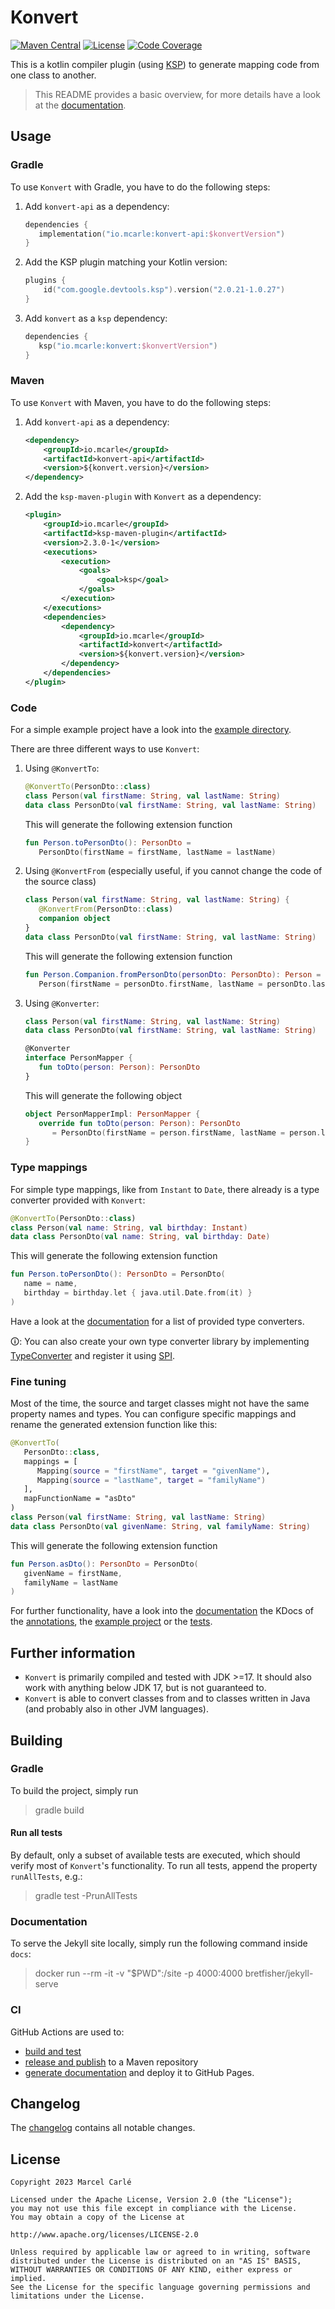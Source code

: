 # Konvert

[![Maven Central][maven-image]][maven-url]
[![License][license-image]](LICENSE)
[![Code Coverage][codecov-image]][codecov-url]

This is a kotlin compiler plugin (using [KSP](https://github.com/google/ksp)) to generate mapping code from one class to another.

> This README provides a basic overview, for more details have a look at the [documentation](https://mcarleio.github.io/konvert).

## Usage

### Gradle

To use `Konvert` with Gradle, you have to do the following steps:

1. Add `konvert-api` as a dependency:
   ```kotlin
   dependencies {
      implementation("io.mcarle:konvert-api:$konvertVersion")
   }
   ```

2. Add the KSP plugin matching your Kotlin version:
   ```kotlin
   plugins {
       id("com.google.devtools.ksp").version("2.0.21-1.0.27")
   }
   ```

3. Add `konvert` as a `ksp` dependency:
   ```kotlin
   dependencies {
      ksp("io.mcarle:konvert:$konvertVersion")
   }
   ```

### Maven

To use `Konvert` with Maven, you have to do the following steps:

1. Add `konvert-api` as a dependency:
   ```xml
   <dependency>
       <groupId>io.mcarle</groupId>
       <artifactId>konvert-api</artifactId>
       <version>${konvert.version}</version>
   </dependency>
   ```

2. Add the `ksp-maven-plugin` with `Konvert` as a dependency:
   ```xml
   <plugin>
       <groupId>io.mcarle</groupId>
       <artifactId>ksp-maven-plugin</artifactId>
       <version>2.3.0-1</version>
       <executions>
           <execution>
               <goals>
                   <goal>ksp</goal>
               </goals>
           </execution>
       </executions>
       <dependencies>
           <dependency>
               <groupId>io.mcarle</groupId>
               <artifactId>konvert</artifactId>
               <version>${konvert.version}</version>
           </dependency>
       </dependencies>
   </plugin>
   ```

### Code

For a simple example project have a look into the [example directory](example).

There are three different ways to use `Konvert`:

1. Using `@KonvertTo`:
   ```kotlin
   @KonvertTo(PersonDto::class)
   class Person(val firstName: String, val lastName: String)
   data class PersonDto(val firstName: String, val lastName: String)
   ```
   This will generate the following extension function
   ```kotlin
   fun Person.toPersonDto(): PersonDto =
      PersonDto(firstName = firstName, lastName = lastName)
   ```

2. Using `@KonvertFrom` (especially useful, if you cannot change the code of the source class)
   ```kotlin
   class Person(val firstName: String, val lastName: String) {
      @KonvertFrom(PersonDto::class)
      companion object
   }
   data class PersonDto(val firstName: String, val lastName: String)
   ```
   This will generate the following extension function
   ```kotlin
   fun Person.Companion.fromPersonDto(personDto: PersonDto): Person =
      Person(firstName = personDto.firstName, lastName = personDto.lastName)
   ```

3. Using `@Konverter`:
   ```kotlin
   class Person(val firstName: String, val lastName: String)
   data class PersonDto(val firstName: String, val lastName: String)

   @Konverter
   interface PersonMapper {
      fun toDto(person: Person): PersonDto
   }
   ```
   This will generate the following object
   ```kotlin
   object PersonMapperImpl: PersonMapper {
      override fun toDto(person: Person): PersonDto
         = PersonDto(firstName = person.firstName, lastName = person.lastName)
   }
   ```

### Type mappings

For simple type mappings, like from `Instant` to `Date`, there already is a type converter provided with `Konvert`:

```kotlin
@KonvertTo(PersonDto::class)
class Person(val name: String, val birthday: Instant)
data class PersonDto(val name: String, val birthday: Date)
```

This will generate the following extension function

```kotlin
fun Person.toPersonDto(): PersonDto = PersonDto(
   name = name,
   birthday = birthday.let { java.util.Date.from(it) }
)
```

Have a look at the [documentation](https://mcarleio.github.io/konvert/typeconverter/) for a list of provided type converters.

🛈: You can also create your own type converter library by
implementing [TypeConverter](converter-api/src/main/kotlin/io/mcarle/konvert/converter/api/TypeConverter.kt) and register it
using [SPI](https://en.wikipedia.org/wiki/Service_provider_interface).

### Fine tuning

Most of the time, the source and target classes might not have the same property names and types.
You can configure specific mappings and rename the generated extension function like this:

```kotlin
@KonvertTo(
   PersonDto::class,
   mappings = [
      Mapping(source = "firstName", target = "givenName"),
      Mapping(source = "lastName", target = "familyName")
   ],
   mapFunctionName = "asDto"
)
class Person(val firstName: String, val lastName: String)
data class PersonDto(val givenName: String, val familyName: String)
```

This will generate the following extension function

```kotlin
fun Person.asDto(): PersonDto = PersonDto(
   givenName = firstName,
   familyName = lastName
)
```

For further functionality, have a look into
the [documentation](https://mcarleio.github.io/konvert/)
the KDocs of the [annotations](annotations/src/main/kotlin/io/mcarle/konvert/api),
the [example project](example/src/main/kotlin/io/mcarle/konvert/example)
or the [tests](processor/src/test/kotlin/io/mcarle/konvert/processor).

## Further information

* `Konvert` is primarily compiled and tested with JDK >=17. It should also work with anything below JDK 17, but is not guaranteed to.
* `Konvert` is able to convert classes from and to classes written in Java (and probably also in other JVM languages).

## Building

### Gradle

To build the project, simply run

> gradle build

#### Run all tests

By default, only a subset of available tests are executed, which should verify most of `Konvert`'s functionality.
To run all tests, append the property `runAllTests`, e.g.:

> gradle test -PrunAllTests

### Documentation

To serve the Jekyll site locally, simply run the following command inside `docs`:

> docker run --rm -it -v "$PWD":/site -p 4000:4000 bretfisher/jekyll-serve

### CI

GitHub Actions are used to:

* [build and test](.github/workflows/build.yml)
* [release and publish](.github/workflows/release.yml) to a Maven repository
* [generate documentation](.github/workflows/pages.yml) and deploy it to GitHub Pages.

## Changelog

The [changelog](CHANGELOG.md) contains all notable changes.

## License

    Copyright 2023 Marcel Carlé

    Licensed under the Apache License, Version 2.0 (the "License");
    you may not use this file except in compliance with the License.
    You may obtain a copy of the License at

    http://www.apache.org/licenses/LICENSE-2.0

    Unless required by applicable law or agreed to in writing, software
    distributed under the License is distributed on an "AS IS" BASIS,
    WITHOUT WARRANTIES OR CONDITIONS OF ANY KIND, either express or implied.
    See the License for the specific language governing permissions and
    limitations under the License.


[maven-image]: https://img.shields.io/maven-central/v/io.mcarle/konvert.svg
[maven-url]: https://central.sonatype.com/artifact/io.mcarle/konvert/
[license-image]: https://img.shields.io/github/license/mcarleio/konvert.svg
[codecov-image]: https://img.shields.io/codecov/c/github/mcarleio/konvert.svg
[codecov-url]: https://codecov.io/gh/mcarleio/konvert
